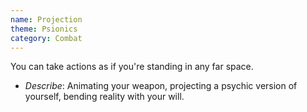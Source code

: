 ```yaml
---
name: Projection
theme: Psionics
category: Combat
---
```


You can take actions as if you're standing in any far space.

* *Describe*: Animating your weapon, projecting a psychic version of yourself, bending reality with your will.